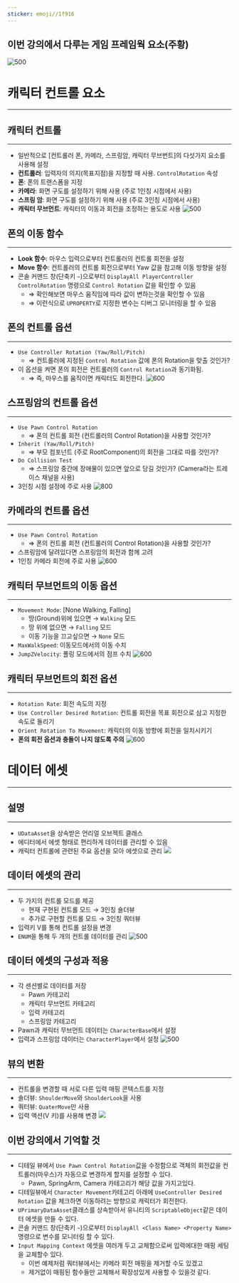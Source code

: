 ```yaml
---
sticker: emoji//1f916
---
```

## 이번 강의에서 다루는 게임 프레임웍 요소(주황)
![500](https://i.imgur.com/15w1Xtb.png)


# 캐릭터 컨트롤 요소
---
## 캐릭터 컨트롤
---
- 일반적으로 \[컨트롤러 폰, 카메라, 스프링암, 캐릭터 무브번트]의 다섯가지 요소를 사용해 설정
- **컨트롤러**: 입력자의 의지(목표지점)을 지정할 때 사용. `ControlRotation` 속성
- **폰**: 폰의 트랜스폼을 지정
- **카메라**: 화면 구도를 설정하기 위해 사용 (주로 1인칭 시점에서 사용)
- **스프링 암**: 화면 구도를 설정하기 위해 사용 (주로 3인칭 시점에서 사용)
- **캐릭터 무브먼트**: 캐릭터의 이동과 회전을 조정하는 용도로 사용
![500](https://i.imgur.com/Ai8uxR3.png)


## 폰의 이동 함수
---
- **Look 함수**: 마우스 입력으로부터 컨트롤러의 컨트롤 회전을 설정
- **Move 함수**: 컨트롤러의 컨트롤 회전으로부터 Yaw 값을 참고해 이동 방향을 설정
- 콘솔 커맨드 창(단축키 `~`)으로부터 `DisplayAll PlayerController ControlRotation` 명령으로 `Control Rotation` 값을 확인할 수 있음
	- ⇒ 확인해보면 마우스 움직임에 따라 값이 변하는것을 확인할 수 있음
	- ⇒ 이런식으로 `UPROPERTY`로 지정한 변수는 디버그 모니터링을 할 수 있음


## 폰의 컨트롤 옵션
---
- `Use Controller Rotation (Yaw/Roll/Pitch)`
	- ⇒ 컨트롤러에 지정된 `Control Rotation` 값에 폰의 Rotation을 맞출 것인가?
- 이 옵션을 켜면 폰의 회전은 컨트롤러의 `Control Rotation`과 동기화됨.
	- ⇒ 즉, 마우스를 움직이면 캐릭터도 회전한다.
![600](https://i.imgur.com/BTvfcFH.png)


## 스프링암의 컨트롤 옵션
---
- `Use Pawn Control Rotation`
	- ⇒ 폰의 컨트롤 회전 (컨트롤러의 Control Rotation)을 사용할 것인가?
- `Inherit (Yaw/Roll/Pitch)`
	- ⇒ 부모 컴포넌트 (주로 RootComponent)의 회전을 그대로 따를 것인가?
- `Do Collision Test`
	- ⇒ 스프링암 중간에 장애물이 있으면 앞으로 당길 것인가? (Camera라는 트레이스 채널을 사용)
- 3인칭 시점 설정에 주로 사용
![800](https://i.imgur.com/ztAlPq3.png)


## 카메라의 컨트롤 옵션
---
- `Use Pawn Control Rotation`
	- ⇒ 폰의 컨트롤 회전 (컨트롤러의 Control Rotation)을 사용할 것인가?
- 스프링암에 달려있다면 스프링암의 회전과 함께 고려
- 1인칭 카메라 회전에 주로 사용
![600](https://i.imgur.com/xIAY4yd.png)


## 캐릭터 무브먼트의 이동 옵션
---
- `Movement Mode`: \[None Walking, Falling]
	- 땅(Ground)위에 있으면 → `Walking` 모드
	- 땅 위에 없으면 → `Falling` 모드
	- 이동 기능을 끄고싶으면 → `None` 모드
- `MaxWalkSpeed`: 이동모드에서의 이동 수치
- `JumpZVelocity`: 폴링 모드에서의 점프 수치
![600](https://i.imgur.com/gcCceB5.png)


## 캐릭터 무브먼트의 회전 옵션
---
- `Rotation Rate`: 회전 속도의 지정
- `Use Controller Desired Rotation`: 컨트롤 회전을 목표 회전으로 삼고 지정한 속도로 돌리기
- `Orient Rotation To Movement`: 캐릭터의 이동 방향에 회전을 일치시키기
- **폰의 회전 옵션과 충돌이 나지 않도록 주의**
![600](https://i.imgur.com/m41o9CR.png)


# 데이터 에셋
---
## 설명
---
- `UDataAsset`을 상속받은 언리얼 오브젝트 클래스
- 에디터에서 에셋 형태로 편리하게 데이터를 관리할 수 있음
- 캐릭터 컨트롤에 관련된 주요 옵션을 모아 에셋으로 관리
![](https://i.imgur.com/vrpB82v.png)


## 데이터 에셋의 관리
---
- 두 가지의 컨트롤 모드를 제공
	- 현재 구현된 컨트롤 모드 → 3인칭 숄더뷰
	- 추가로 구현할 컨트롤 모드 → 3인칭 쿼터뷰
- 입력키 V를 통해 컨트롤 설정을 변경
- `ENUM`을 통해 두 개의 컨트롤 데이터를 관리
![500](https://i.imgur.com/mHHQg9F.png)


## 데이터 에셋의 구성과 적용
---
- 각 센션별로 데이터를 저장
	- Pawn 카테고리
	- 캐릭터 무브먼트 카테고리
	- 입력 카테고리
	- 스프링암 카테고리
- Pawn과 캐릭터 무브먼트 데이터는 `CharacterBase`에서 설정
- 입력과 스프링암 데이터는 `CharacterPlayer`에서 설정
![500](https://i.imgur.com/Yyw2CmU.png)


## 뷰의 변환
---
- 컨트롤을 변경할 때 서로 다른 입력 매핑 콘텍스트를 지정
- 숄더뷰: `ShoulderMove`와 `ShoulderLook`을 사용
- 쿼터뷰: `QuaterMove`만 사용
- 입력 액션(V 키)를 사용해 변경
![](https://i.imgur.com/3rf1Y9m.png)


## 이번 강의에서 기억할 것
---
- 디테일 뷰에서 `Use Pawn Control Rotation`값을 수정함으로 객체의 회전값을 컨트롤러(마우스)가 자동으로 변경하게 할지를 설정할 수 있다.
	- Pawn, SpringArm, Camera 카테고리가 해당 값을 가지고있다.
- 디테일뷰에서 `Character Movement`카테고리 아래에 `UseController Desired Rotation` 값을 체크하면 이동하려는 방향으로 캐릭터가 회전한다.
- `UPrimaryDataAsset`클래스를 상속받아서 유니티의 `ScriptableObject`같은 데이터 에셋을 만들 수 있다.
- 콘솔 커맨드 창(단축키 `~`)으로부터 `DisplayAll <Class Name> <Property Name>` 명령으로 변수를 모니터링 할 수 있다.
- `Input Mapping Context` 에셋을 여러개 두고 교체함으로써 입력에대한 매핑 세팅을 교체할수 있다.
	- 이번 예제처럼 쿼터뷰에서는 카메라 회전 매핑을 제거할 수도 있겠고
	- 제거없이 매핑된 함수들만 교체해서 확장성있게 사용할 수 있을것 같다.